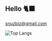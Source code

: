 ## Hello 🐈‍⬛

snuzbiz@gmail.com

![Top Langs](https://git-stats-vercel-snuzzers.vercel.app/api/top-langs/?username=tbunny-n&theme=panda&show_icons=true&layout=compact&langs_count=8&hide=javascript,html,css,shell)

